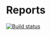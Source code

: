 # Reports
[![Build status](https://ci.appveyor.com/api/projects/status/pw8rc0e43u8an5ci/branch/main?svg=true)](https://ci.appveyor.com/project/Krideinside/reports/branch/main)
